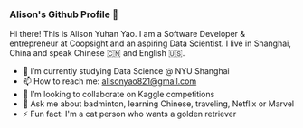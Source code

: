 ### Alison's Github Profile 👋

Hi there! This is Alison Yuhan Yao. I am a Software Developer & entrepreneur at Coopsight and an aspiring Data Scientist. I live in Shanghai, China and speak Chinese 🇨🇳 and English 🇺🇸. 

- 🌱 I’m currently studying Data Science @ NYU Shanghai
- 📫 How to reach me: alisonyao821@gmail.com
- 👯 I’m looking to collaborate on Kaggle competitions
- 💬 Ask me about badminton, learning Chinese, traveling, Netflix or Marvel
- ⚡ Fun fact: I'm a cat person who wants a golden retriever

<!--
- 🔭 I’m currently working on ...
- 🤔 I’m looking for help with ...
- 😄 Pronouns: ...
-->
